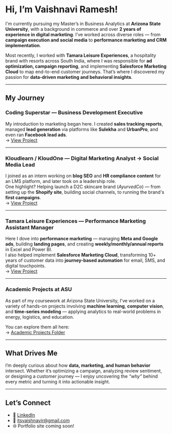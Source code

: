 #  Hi, I’m Vaishnavi Ramesh!

I'm currently pursuing my Master’s in Business Analytics at **Arizona State University**, with a background in commerce and over **2 years of experience in digital marketing**. I’ve worked across diverse roles — from **campaign execution and social media** to **performance marketing and CRM implementation**.

Most recently, I worked with **Tamara Leisure Experiences**, a hospitality brand with resorts across South India, where I was responsible for **ad optimization, campaign reporting**, and implementing **Salesforce Marketing Cloud** to map end-to-end customer journeys. That’s where I discovered my passion for **data-driven marketing and behavioral insights**.

---

##  My Journey

###  Coding Superstar — Business Development Executive  
My introduction to marketing began here. I created **sales tracking reports**, managed **lead generation** via platforms like **Sulekha** and **UrbanPro**, and even ran **Facebook lead ads**.  
→ [View Project](https://github.com/vaish-exe/coding-superstar-sales-reporting)

---

###  Kloudlearn / KloudOne — Digital Marketing Analyst → Social Media Lead  
I joined as an intern working on **blog SEO** and **HR compliance content** for an LMS platform, and later took on a leadership role.  
One highlight? Helping launch a D2C skincare brand (*AyurvedCo*) — from setting up the **Shopify site**, building social channels, to running the brand's **first campaigns**.  
→ [View Project](https://github.com/vaish-exe/kloudone-digital-branding)

---

###  Tamara Leisure Experiences — Performance Marketing Assistant Manager  
Here I dove into **performance marketing** — managing **Meta and Google ads**, building **landing pages**, and creating **weekly/monthly/annual reports** in Excel and Power BI.  
I also helped implement **Salesforce Marketing Cloud**, transforming 10+ years of customer data into **journey-based automation** for email, SMS, and digital touchpoints.  
→ [View Project](https://github.com/vaish-exe/tamara-performance-marketing)

---

###  Academic Projects at ASU  
As part of my coursework at Arizona State University, I've worked on a variety of hands-on projects involving **machine learning**, **computer vision**, and **time-series modeling** — applying analytics to real-world problems in energy, logistics, and education.

You can explore them all here:  
→ [Academic Projects Folder](https://github.com/vaish-exe/academic-projects)

---

##  What Drives Me
I’m deeply curious about how **data, marketing, and human behavior** intersect. Whether it’s optimizing a campaign, analyzing review sentiment, or designing a customer journey — I enjoy uncovering the *“why”* behind every metric and turning it into actionable insight.

---

##  Let’s Connect
- 🔗 [LinkedIn](https://www.linkedin.com/in/srivaishniketh)  
- 📧 itsvaishnavir@gmail.com
- 🌐 Portfolio site coming soon!
